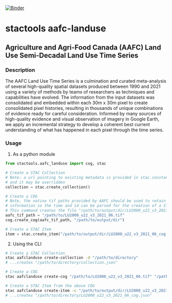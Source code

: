 [![Binder](https://mybinder.org/badge_logo.svg)](https://mybinder.org/v2/gh/stactools-packages/aafc-landuse/main?filepath=docs/installation_and_basic_usage.ipynb)

# stactools aafc-landuse

## Agriculture and Agri-Food Canada (AAFC) Land Use Semi-Decadal Land Use Time Series

### Description

The AAFC Land Use Time Series is a culmination and curated meta-analysis of several high-quality spatial datasets produced between 1990 and 2021 using a variety of methods by teams of researchers as techniques and capabilities have evolved. The information from the input datasets was consolidated and embedded within each 30m x 30m pixel to create consolidated pixel histories, resulting in thousands of unique combinations of evidence ready for careful consideration. Informed by many sources of high-quality evidence and visual observation of imagery in Google Earth, we apply an incremental strategy to develop a coherent best current understanding of what has happened in each pixel through the time series.

### Usage

1. As a python module

```python
from stactools.aafc_landuse import cog, stac

# Create a STAC Collection
# Note: a url pointing to existing metadata is provided in stac.constants,
# and it may be overridden
collection = stac.create_collection()

# Create a COG
# Note, the native tif paths provided by AAFC should be used to retain
# information so the time and id can be parsed for the creation of a STAC item
# This command creates the file "/path/to/output/dir/LU2000_u22_v3_2021_06_cog.tif"
aafc_tif_path = "/path/to/LU2000_u22_v3_2021_06.tif"
cog.create_cog(aafc_tif_path, "/path/to/output/dir")

# Create a STAC Item
item = stac.create_item("/path/to/output/dir/LU2000_u22_v3_2021_06_cog.tif")
```

2. Using the CLI

```bash
# Create a STAC Collection
stac aafclanduse create-collection -d "/path/to/directory"
# ...creates "/path/to/directory/collection.json"

# Create a COG
stac aafclanduse create-cog "/path/to/LU2000_u22_v3_2021_06.tif" "/path/to/output/dir"

# Create a STAC Item from the above COG
stac aafclanduse create-item -c "/path/to/output/dir/LU2000_u22_v3_2021_06_cog.tif" -d "/path/to/directory"
# ...creates "/path/to/directory/LU2000_u22_v3_2021_06_cog.json"
```
